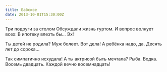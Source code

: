 ```yaml
---
title: Бабское
date: 2013-10-01T15:30:00Z
---
```


Три подруги за столом
Обсуждали жизнь гуртом.
И вопрос волнует всех:
В ипотеку влезть бы… Эх!

Ты детей не родила?
Муж болеет. Вот дела!
А ребёнка надо, да.
Десять лет до сорока…

Так симпатично исхудала!
А ты актрисой быть мечтала?
Рыба. Водка. Восемь двадцать.
Каждой вечно восемнадцать!